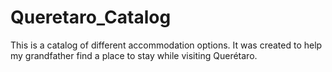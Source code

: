 # Queretaro_Catalog
This is a catalog of different accommodation options. It was created to help my grandfather find a place to stay while visiting Querétaro.
